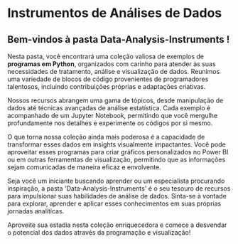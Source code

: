 # Instrumentos de Análises de Dados

## Bem-vindos à pasta Data-Analysis-Instruments !

Nesta pasta, você encontrará uma coleção valiosa de exemplos de **programas em Python**, organizados com carinho para atender às suas necessidades de tratamento, análise e visualização de dados. Reunimos uma variedade de blocos de código provenientes de programadores talentosos, incluindo contribuições próprias e adaptações criativas.

Nossos recursos abrangem uma gama de tópicos, desde manipulação de dados até técnicas avançadas de análise estatística. Cada exemplo é acompanhado de um Jupyter Notebook, permitindo que você mergulhe profundamente nos detalhes e experimente os códigos por si mesmo.

O que torna nossa coleção ainda mais poderosa é a capacidade de transformar esses dados em insights visualmente impactantes. Você pode aproveitar esses programas para criar gráficos personalizados no Power BI ou em outras ferramentas de visualização, permitindo que as informações sejam comunicadas de maneira eficaz e envolvente.

Seja você um iniciante buscando aprender ou um especialista procurando inspiração, a pasta 'Data-Analysis-Instruments' é o seu tesouro de recursos para impulsionar suas habilidades de análise de dados. Sinta-se à vontade para explorar, aprender e aplicar esses conhecimentos em suas próprias jornadas analíticas.

Aproveite sua estadia nesta coleção enriquecedora e comece a desvendar o potencial dos dados através da programação e visualização!
